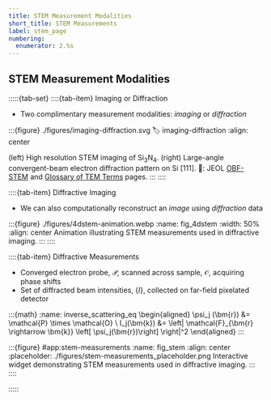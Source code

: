 ```yaml
---
title: STEM Measurement Modalities
short_title: STEM Measurements
label: stem_page
numbering:
  enumerator: 2.%s
---
```


## STEM Measurement Modalities

:::::{tab-set}
::::{tab-item} Imaging or Diffraction

- Two complimentary measurement modalities: _imaging_ or _diffraction_

:::{figure} ./figures/imaging-diffraction.svg
:label: imaging-diffraction
:align: center

(left) High resolution STEM imaging of Si$_3$N$_4$.
(right) Large-angle convergent-beam electron diffraction pattern on Si [111].
📸: JEOL [OBF-STEM](https://www.jeolusa.com/PRODUCTS/Transmission-Electron-Microscopes-TEM/Analytical-Data-Optimization/OBF-STEM-System-Option) and [Glossary of TEM Terms](https://www.jeol.com/words/emterms/20121023.055858.php#gsc.tab=0) pages.
:::
::::

::::{tab-item} Diffractive Imaging

- We can also computationally reconstruct an _image_ using _diffraction_ data

:::{figure} ./figures/4dstem-animation.webp
:name: fig_4dstem
:width: 50%
:align: center
Animation illustrating STEM measurements used in diffractive imaging.
:::
::::

::::{tab-item} Diffractive Measurements

- Converged electron probe, $\mathcal{P}$, scanned across sample, $\mathcal{O}$, acquiring phase shifts
- Set of diffracted beam intensities, $\left\{ I \right\}$, collected on far-field pixelated detector

:::{math}
:name: inverse_scattering_eq
\begin{aligned}
  \psi_j (\bm{r}) &= \mathcal{P} \times \mathcal{O} \\
  I_j(\bm{k}) &= \left| \mathcal{F}_{\bm{r} \rightarrow \bm{k}} \left[ \psi_j(\bm{r})\right] \right|^2
\end{aligned}
:::

:::{figure} #app:stem-measurements
:name: fig_stem
:align: center
:placeholder: ./figures/stem-measurements_placeholder.png
Interactive widget demonstrating STEM measurements used in diffractive imaging.
:::
::::

:::::
